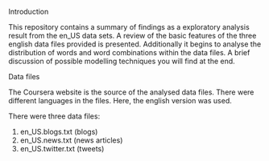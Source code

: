 Introduction

This repository contains a summary of findings as a exploratory analysis result from the en_US data sets.
A review of the basic features of the three english data files provided is presented.
Additionally it begins to analyse the distribution of words and word combinations within the data files.
A brief discussion of possible modelling techniques you will find at the end.

Data files

The Coursera website is the source of the analysed data files.
There were different languages in the files. Here, the english version was used.

There were three data files:

1) en_US.blogs.txt (blogs)
2) en_US.news.txt (news articles)
3) en_US.twitter.txt (tweets)
